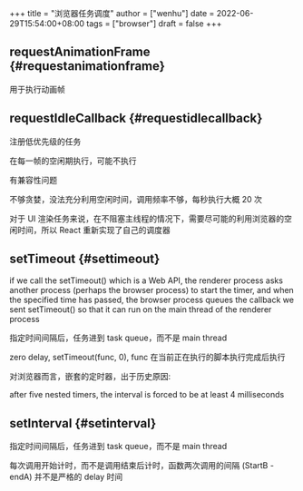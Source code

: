 +++
title = "浏览器任务调度"
author = ["wenhu"]
date = 2022-06-29T15:54:00+08:00
tags = ["browser"]
draft = false
+++

## requestAnimationFrame {#requestanimationframe}

用于执行动画帧


## requestIdleCallback {#requestidlecallback}

注册低优先级的任务

在每一帧的空闲期执行，可能不执行

有兼容性问题

不够贪婪，没法充分利用空闲时间，调用频率不够，每秒执行大概 20 次

对于 UI 渲染任务来说，在不阻塞主线程的情况下，需要尽可能的利用浏览器的空闲时间，所以 React 重新实现了自己的调度器


## setTimeout {#settimeout}

if we call the setTimeout() which is a Web API, the renderer process asks another process (perhaps the browser process) to start the timer, and when the specified time has passed, the browser process queues the callback we sent setTimeout() so that it can run on the main thread of the renderer process

指定时间间隔后，任务进到 task queue，而不是 main thread

zero delay, setTimeout(func, 0), func 在当前正在执行的脚本执行完成后执行

对浏览器而言，嵌套的定时器，出于历史原因:

after five nested timers, the interval is forced to be at least 4 milliseconds


## setInterval {#setinterval}

指定时间间隔后，任务进到 task queue，而不是 main thread

每次调用开始计时，而不是调用结束后计时，函数两次调用的间隔 (StartB - endA) 并不是严格的 delay 时间
